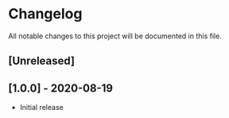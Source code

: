 # Changelog
All notable changes to this project will be documented in this file.

## [Unreleased]

## [1.0.0] - 2020-08-19
- Initial release
